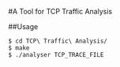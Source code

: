 #A Tool for TCP Traffic Analysis

##Usage
```
$ cd TCP\ Traffic\ Analysis/
$ make
$ ./analyser TCP_TRACE_FILE
```

